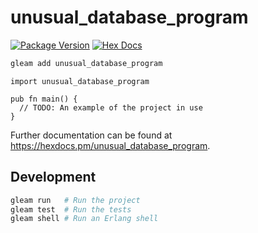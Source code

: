 # unusual_database_program

[![Package Version](https://img.shields.io/hexpm/v/unusual_database_program)](https://hex.pm/packages/unusual_database_program)
[![Hex Docs](https://img.shields.io/badge/hex-docs-ffaff3)](https://hexdocs.pm/unusual_database_program/)

```sh
gleam add unusual_database_program
```
```gleam
import unusual_database_program

pub fn main() {
  // TODO: An example of the project in use
}
```

Further documentation can be found at <https://hexdocs.pm/unusual_database_program>.

## Development

```sh
gleam run   # Run the project
gleam test  # Run the tests
gleam shell # Run an Erlang shell
```
